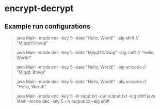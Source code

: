 # encrypt-decrypt

## Example run configurations

> java Main -mode enc -key 5 -data "Hello, World!" -alg shift // "Mjqqt1%\twqi"
>
> java Main -mode dec -key 5 -data "Mjqqt1%\twqi" -alg shift // "Hello, World!"

> java Main -mode enc -key 5 -data "Hello, World!" -alg unicode // "Mjqqt, Btwqi"
> 
> java Main -mode dec -key 5 -data "Hello, World!" -alg unicode // "Hello, World!"
> 
>java Main -mode enc -key 5 -in input.txt -out output.txt -alg shift
>java Main -mode dec -key 5 -in output.txt -alg shift
